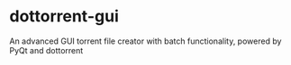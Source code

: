 # dottorrent-gui
An advanced GUI torrent file creator with batch functionality, powered by PyQt and dottorrent
